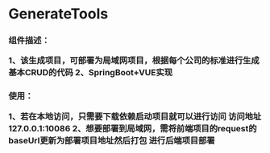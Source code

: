 # GenerateTools

<h3>组件描述：
 <p> 1、该生成项目，可部署为局域网项目，根据每个公司的标准进行生成基本CRUD的代码
  2、SpringBoot+VUE实现
<h3>使用：
 <p> 1、若在本地访问，只需要下载依赖启动项目就可以进行访问 访问地址 127.0.0.1:10086
  2、想要部署到局域网，需将前端项目的request的baseUrl更新为部署项目地址然后打包 进行后端项目部署
